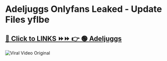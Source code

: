 
 # Adeljuggs Onlyfans Leaked - Update Files yflbe

## <h2><a href="https://clipsfans.com/Adeljuggs&ref=git">🔗 Click to LINKS ⏩⏩ 👉 🟢 Adeljuggs </a></h2>

<a href="https://clipsfans.com/Adeljuggs&ref=git" rel="nofollow" data-target="animated-image.originalLink"><img src="https://i.ibb.co.com/xMMVF88/686577567.gif" alt="Viral Video Original" style="max-width: 100%; display: inline-block;" data-target="animated-image.originalImage"></a>

